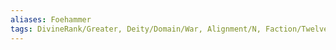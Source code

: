 ```yaml
---
aliases: Foehammer
tags: DivineRank/Greater, Deity/Domain/War, Alignment/N, Faction/TwelvePowers
---
```

